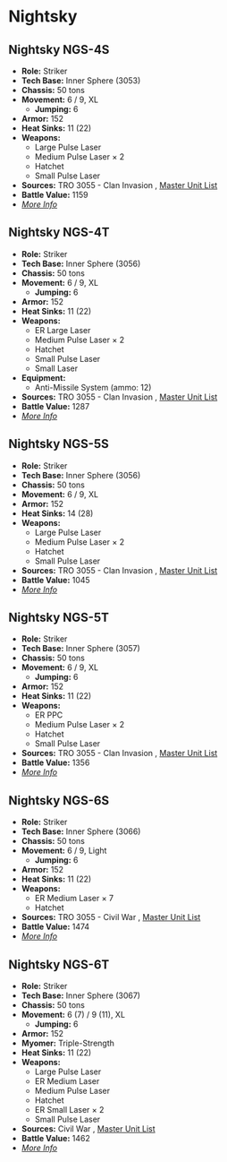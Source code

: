 # Nightsky 

## Nightsky NGS-4S 

- **Role:** Striker 
- **Tech Base:** Inner Sphere (3053) 
- **Chassis:** 50 tons 
- **Movement:** 6 / 9, XL 
  - **Jumping:** 6 
- **Armor:** 152 
- **Heat Sinks:** 11 (22) 
- **Weapons:** 
  - Large Pulse Laser 
  - Medium Pulse Laser × 2 
  - Hatchet 
  - Small Pulse Laser 
- **Sources:** TRO 3055 - Clan Invasion , [Master Unit List](http://masterunitlist.info/Unit/Details/2279/nightsky-ngs-4s) 
- **Battle Value:** 1159 
- [*More Info*](nightsky/nightsky_ngs-4s.md) 

## Nightsky NGS-4T 

- **Role:** Striker 
- **Tech Base:** Inner Sphere (3056) 
- **Chassis:** 50 tons 
- **Movement:** 6 / 9, XL 
  - **Jumping:** 6 
- **Armor:** 152 
- **Heat Sinks:** 11 (22) 
- **Weapons:** 
  - ER Large Laser 
  - Medium Pulse Laser × 2 
  - Hatchet 
  - Small Pulse Laser 
  - Small Laser 
- **Equipment:** 
  - Anti-Missile System (ammo: 12) 
- **Sources:** TRO 3055 - Clan Invasion , [Master Unit List](http://masterunitlist.info/Unit/Details/2280/nightsky-ngs-4t) 
- **Battle Value:** 1287 
- [*More Info*](nightsky/nightsky_ngs-4t.md) 

## Nightsky NGS-5S 

- **Role:** Striker 
- **Tech Base:** Inner Sphere (3056) 
- **Chassis:** 50 tons 
- **Movement:** 6 / 9, XL 
- **Armor:** 152 
- **Heat Sinks:** 14 (28) 
- **Weapons:** 
  - Large Pulse Laser 
  - Medium Pulse Laser × 2 
  - Hatchet 
  - Small Pulse Laser 
- **Sources:** TRO 3055 - Clan Invasion , [Master Unit List](http://masterunitlist.info/Unit/Details/2281/nightsky-ngs-5s) 
- **Battle Value:** 1045 
- [*More Info*](nightsky/nightsky_ngs-5s.md) 

## Nightsky NGS-5T 

- **Role:** Striker 
- **Tech Base:** Inner Sphere (3057) 
- **Chassis:** 50 tons 
- **Movement:** 6 / 9, XL 
  - **Jumping:** 6 
- **Armor:** 152 
- **Heat Sinks:** 11 (22) 
- **Weapons:** 
  - ER PPC 
  - Medium Pulse Laser × 2 
  - Hatchet 
  - Small Pulse Laser 
- **Sources:** TRO 3055 - Clan Invasion , [Master Unit List](http://masterunitlist.info/Unit/Details/2282/nightsky-ngs-5t) 
- **Battle Value:** 1356 
- [*More Info*](nightsky/nightsky_ngs-5t.md) 

## Nightsky NGS-6S 

- **Role:** Striker 
- **Tech Base:** Inner Sphere (3066) 
- **Chassis:** 50 tons 
- **Movement:** 6 / 9, Light 
  - **Jumping:** 6 
- **Armor:** 152 
- **Heat Sinks:** 11 (22) 
- **Weapons:** 
  - ER Medium Laser × 7 
  - Hatchet 
- **Sources:** TRO 3055 - Civil War , [Master Unit List](http://masterunitlist.info/Unit/Details/2283/nightsky-ngs-6s) 
- **Battle Value:** 1474 
- [*More Info*](nightsky/nightsky_ngs-6s.md) 

## Nightsky NGS-6T 

- **Role:** Striker 
- **Tech Base:** Inner Sphere (3067) 
- **Chassis:** 50 tons 
- **Movement:** 6 (7) / 9 (11), XL 
  - **Jumping:** 6 
- **Armor:** 152 
- **Myomer:** Triple-Strength 
- **Heat Sinks:** 11 (22) 
- **Weapons:** 
  - Large Pulse Laser 
  - ER Medium Laser 
  - Medium Pulse Laser 
  - Hatchet 
  - ER Small Laser × 2 
  - Small Pulse Laser 
- **Sources:** Civil War , [Master Unit List](http://masterunitlist.info/Unit/Details/2284/nightsky-ngs-6t) 
- **Battle Value:** 1462 
- [*More Info*](nightsky/nightsky_ngs-6t.md) 

